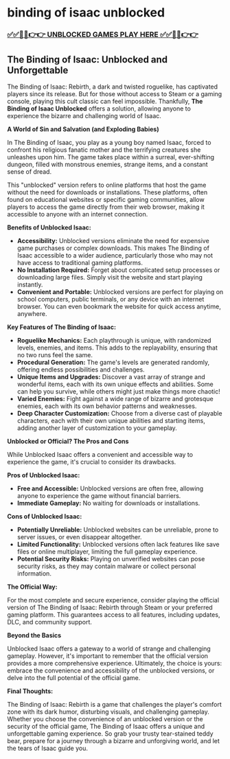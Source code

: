 # binding of isaac unblocked

### [✅✅🔴🔴👉👉 UNBLOCKED GAMES PLAY HERE ✅✅🔴🔴👉👉](https://topstoryindia.com)

##  The Binding of Isaac: Unblocked and Unforgettable

The Binding of Isaac: Rebirth, a dark and twisted roguelike, has captivated players since its release. But for those without access to Steam or a gaming console, playing this cult classic can feel impossible. Thankfully, **The Binding of Isaac Unblocked** offers a solution, allowing anyone to experience the bizarre and challenging world of Isaac.

**A World of Sin and Salvation (and Exploding Babies)**

In The Binding of Isaac, you play as a young boy named Isaac, forced to confront his religious fanatic mother and the terrifying creatures she unleashes upon him.  The game takes place within a surreal, ever-shifting dungeon, filled with monstrous enemies, strange items, and a constant sense of dread.

This "unblocked" version refers to online platforms that host the game without the need for downloads or installations. These platforms, often found on educational websites or specific gaming communities, allow players to access the game directly from their web browser, making it accessible to anyone with an internet connection.

**Benefits of Unblocked Isaac:**

* **Accessibility:**  Unblocked versions eliminate the need for expensive game purchases or complex downloads. This makes The Binding of Isaac accessible to a wider audience, particularly those who may not have access to traditional gaming platforms.
* **No Installation Required:** Forget about complicated setup processes or downloading large files.  Simply visit the website and start playing instantly.
* **Convenient and Portable:** Unblocked versions are perfect for playing on school computers, public terminals, or any device with an internet browser. You can even bookmark the website for quick access anytime, anywhere.

**Key Features of The Binding of Isaac:**

* **Roguelike Mechanics:** Each playthrough is unique, with randomized levels, enemies, and items. This adds to the replayability, ensuring that no two runs feel the same.
* **Procedural Generation:** The game's levels are generated randomly, offering endless possibilities and challenges.
* **Unique Items and Upgrades:** Discover a vast array of strange and wonderful items, each with its own unique effects and abilities. Some can help you survive, while others might just make things more chaotic!
* **Varied Enemies:**  Fight against a wide range of bizarre and grotesque enemies, each with its own behavior patterns and weaknesses.
* **Deep Character Customization:** Choose from a diverse cast of playable characters, each with their own unique abilities and starting items, adding another layer of customization to your gameplay.

**Unblocked or Official? The Pros and Cons**

While Unblocked Isaac offers a convenient and accessible way to experience the game, it's crucial to consider its drawbacks.

**Pros of Unblocked Isaac:**

* **Free and Accessible:**  Unblocked versions are often free, allowing anyone to experience the game without financial barriers.
* **Immediate Gameplay:**  No waiting for downloads or installations.

**Cons of Unblocked Isaac:**

* **Potentially Unreliable:**  Unblocked websites can be unreliable, prone to server issues, or even disappear altogether.
* **Limited Functionality:**  Unblocked versions often lack features like save files or online multiplayer, limiting the full gameplay experience.
* **Potential Security Risks:**  Playing on unverified websites can pose security risks, as they may contain malware or collect personal information.

**The Official Way:**

For the most complete and secure experience, consider playing the official version of The Binding of Isaac: Rebirth through Steam or your preferred gaming platform. This guarantees access to all features, including updates, DLC, and community support.

**Beyond the Basics**

Unblocked Isaac offers a gateway to a world of strange and challenging gameplay.  However, it's important to remember that the official version provides a more comprehensive experience. Ultimately, the choice is yours: embrace the convenience and accessibility of the unblocked versions, or delve into the full potential of the official game.

**Final Thoughts:**

The Binding of Isaac: Rebirth is a game that challenges the player's comfort zone with its dark humor, disturbing visuals, and challenging gameplay.  Whether you choose the convenience of an unblocked version or the security of the official game, The Binding of Isaac offers a unique and unforgettable gaming experience.  So grab your trusty tear-stained teddy bear, prepare for a journey through a bizarre and unforgiving world, and let the tears of Isaac guide you. 
